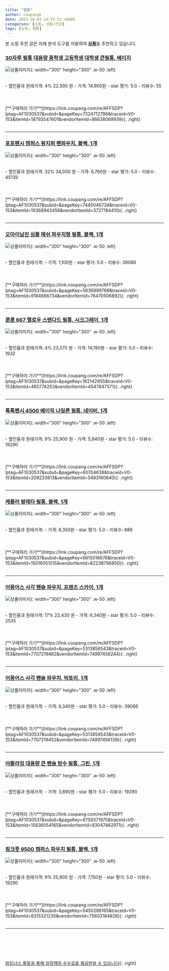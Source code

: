 ```yaml
---
title: "필통"
author: coupang6
date: 2023-10-03 14:55:22 +0800
categories: [쇼핑, 생활/건강]
tags: [쇼핑, 필통]
---
```


본 쇼핑 추천 글은 자체 분석 도구를 이용하여 [**상품**](https://link.coupang.com/a/bao1ui)을 추천하고 있습니다.

### [30자루 필통 대용량 중학생 고등학생 대학생 큰필통, 베이지](https://link.coupang.com/re/AFFSDP?lptag=AF1030537&subid=&pageKey=7324712796&traceid=V0-153&itemId=18793547601&vendorItemId=86638069939)

![상품이미지](https://thumbnail7.coupangcdn.com/thumbnails/remote/230x230ex/image/vendor_inventory/1a6a/9110cd62961f530ac761563726584e80af547566ca85e2d72bfa223832be.jpg){: width="300" height="300" .w-50 .left}


<br>
- 할인율과 원래가격: 4%  22,500   원
- 가격: 14,900원
- star 평가: 5.0
- 리뷰수: 55
<br>
<br>
<br>
<br>
[**구매하러 가기**](https://link.coupang.com/re/AFFSDP?lptag=AF1030537&subid=&pageKey=7324712796&traceid=V0-153&itemId=18793547601&vendorItemId=86638069939){: .right}
<br>
<br>

---

### [포포팬시 캠퍼스 왕지퍼 펜파우치, 블랙, 1개](https://link.coupang.com/re/AFFSDP?lptag=AF1030537&subid=&pageKey=7445046734&traceid=V0-153&itemId=19368943456&vendorItemId=3727184410)

![상품이미지](https://thumbnail8.coupangcdn.com/thumbnails/remote/230x230ex/image/retail/images/4274031022047412-a90e79fb-b1f3-4e09-a852-2e0d4324ee51.jpg){: width="300" height="300" .w-50 .left}


<br>
- 할인율과 원래가격: 32%  34,000   원
- 가격: 6,760원
- star 평가: 5.0
- 리뷰수: 45139
<br>
<br>
<br>
<br>
[**구매하러 가기**](https://link.coupang.com/re/AFFSDP?lptag=AF1030537&subid=&pageKey=7445046734&traceid=V0-153&itemId=19368943456&vendorItemId=3727184410){: .right}
<br>
<br>

---

### [오마이남친 심플 메쉬 파우치형 필통, 블랙, 1개](https://link.coupang.com/re/AFFSDP?lptag=AF1030537&subid=&pageKey=5636899768&traceid=V0-153&itemId=9184666734&vendorItemId=76470506892)

![상품이미지](https://thumbnail10.coupangcdn.com/thumbnails/remote/230x230ex/image/retail/images/3818336172544447-76cc986d-d921-4e75-a62c-f7014d2ed260.jpg){: width="300" height="300" .w-50 .left}


<br>
- 할인율과 원래가격: 
- 가격: 1,100원
- star 평가: 5.0
- 리뷰수: 39066
<br>
<br>
<br>
<br>
[**구매하러 가기**](https://link.coupang.com/re/AFFSDP?lptag=AF1030537&subid=&pageKey=5636899768&traceid=V0-153&itemId=9184666734&vendorItemId=76470506892){: .right}
<br>
<br>

---

### [룬룬 667 멜로우 스탠다드 필통, 시크그레이, 1개](https://link.coupang.com/re/AFFSDP?lptag=AF1030537&subid=&pageKey=162142955&traceid=V0-153&itemId=465774253&vendorItemId=4547847371)

![상품이미지](https://thumbnail10.coupangcdn.com/thumbnails/remote/230x230ex/image/retail/images/1751802006009798-962c961f-b057-4ae3-a96a-a29ef7a21834.jpg){: width="300" height="300" .w-50 .left}


<br>
- 할인율과 원래가격: 4%  23,570   원
- 가격: 14,190원
- star 평가: 5.0
- 리뷰수: 1932
<br>
<br>
<br>
<br>
[**구매하러 가기**](https://link.coupang.com/re/AFFSDP?lptag=AF1030537&subid=&pageKey=162142955&traceid=V0-153&itemId=465774253&vendorItemId=4547847371){: .right}
<br>
<br>

---

### [톡톡팬시 4500 베이직 나일론 필통, 네이비, 1개](https://link.coupang.com/re/AFFSDP?lptag=AF1030537&subid=&pageKey=60704638&traceid=V0-153&itemId=208233813&vendorItemId=3493160840)

![상품이미지](https://thumbnail9.coupangcdn.com/thumbnails/remote/230x230ex/image/retail/images/2018/01/16/15/9/bf5e0b2d-aa30-4949-baf2-72e971c25dde.jpg){: width="300" height="300" .w-50 .left}


<br>
- 할인율과 원래가격: 9%  25,900   원
- 가격: 5,840원
- star 평가: 5.0
- 리뷰수: 19290
<br>
<br>
<br>
<br>
[**구매하러 가기**](https://link.coupang.com/re/AFFSDP?lptag=AF1030537&subid=&pageKey=60704638&traceid=V0-153&itemId=208233813&vendorItemId=3493160840){: .right}
<br>
<br>

---

### [케플러 발레타 필통, 블랙, 1개](https://link.coupang.com/re/AFFSDP?lptag=AF1030537&subid=&pageKey=6615016676&traceid=V0-153&itemId=15016051015&vendorItemId=82238796850)

![상품이미지](https://thumbnail8.coupangcdn.com/thumbnails/remote/230x230ex/image/retail/images/1912075775529610-decde96d-8665-4b46-bf70-aa6770f85421.png){: width="300" height="300" .w-50 .left}


<br>
- 할인율과 원래가격: 
- 가격: 8,350원
- star 평가: 5.0
- 리뷰수: 889
<br>
<br>
<br>
<br>
[**구매하러 가기**](https://link.coupang.com/re/AFFSDP?lptag=AF1030537&subid=&pageKey=6615016676&traceid=V0-153&itemId=15016051015&vendorItemId=82238796850){: .right}
<br>
<br>

---

### [어몽어스 사각 펜슬 파우치, 프렌즈 스카이, 1개](https://link.coupang.com/re/AFFSDP?lptag=AF1030537&subid=&pageKey=5313856543&traceid=V0-153&itemId=7707219482&vendorItemId=74997456244)

![상품이미지](https://thumbnail8.coupangcdn.com/thumbnails/remote/230x230ex/image/retail/images/209086089355451-6e707f51-2170-4b66-b767-c54baa9142ee.jpg){: width="300" height="300" .w-50 .left}


<br>
- 할인율과 원래가격: 17%  22,430   원
- 가격: 6,340원
- star 평가: 5.0
- 리뷰수: 2535
<br>
<br>
<br>
<br>
[**구매하러 가기**](https://link.coupang.com/re/AFFSDP?lptag=AF1030537&subid=&pageKey=5313856543&traceid=V0-153&itemId=7707219482&vendorItemId=74997456244){: .right}
<br>
<br>

---

### [어몽어스 사각 펜슬 파우치, 빅토리, 1개](https://link.coupang.com/re/AFFSDP?lptag=AF1030537&subid=&pageKey=5313856543&traceid=V0-153&itemId=7707219452&vendorItemId=74997456139)

![상품이미지](https://thumbnail8.coupangcdn.com/thumbnails/remote/230x230ex/image/rs_quotation_api/sbz7x6ie/4da757c1d9934b5199aefd57ff95f7a6.jpg){: width="300" height="300" .w-50 .left}


<br>
- 할인율과 원래가격: 
- 가격: 6,340원
- star 평가: 5.0
- 리뷰수: 39066
<br>
<br>
<br>
<br>
[**구매하러 가기**](https://link.coupang.com/re/AFFSDP?lptag=AF1030537&subid=&pageKey=5313856543&traceid=V0-153&itemId=7707219452&vendorItemId=74997456139){: .right}
<br>
<br>

---

### [아뜰라임 대용량 큰 펜슬 방수 필통, 그린, 1개](https://link.coupang.com/re/AFFSDP?lptag=AF1030537&subid=&pageKey=6759371975&traceid=V0-153&itemId=15836054165&vendorItemId=83047462971)

![상품이미지](https://thumbnail9.coupangcdn.com/thumbnails/remote/230x230ex/image/retail/images/380184220045564-77f333fd-974f-4df5-87bd-b5a2b7de690b.jpg){: width="300" height="300" .w-50 .left}


<br>
- 할인율과 원래가격: 
- 가격: 3,890원
- star 평가: 5.0
- 리뷰수: 19290
<br>
<br>
<br>
<br>
[**구매하러 가기**](https://link.coupang.com/re/AFFSDP?lptag=AF1030537&subid=&pageKey=6759371975&traceid=V0-153&itemId=15836054165&vendorItemId=83047462971){: .right}
<br>
<br>

---

### [핑크풋 9500 캠퍼스 파우치 필통, 블랙, 1개](https://link.coupang.com/re/AFFSDP?lptag=AF1030537&subid=&pageKey=5450286165&traceid=V0-153&itemId=8315321235&vendorItemId=75603184826)

![상품이미지](https://thumbnail7.coupangcdn.com/thumbnails/remote/230x230ex/image/retail/images/2356601740813461-860997c8-49f2-433c-9c46-4692b8163d04.jpg){: width="300" height="300" .w-50 .left}


<br>
- 할인율과 원래가격: 9%  25,900   원
- 가격: 7,150원
- star 평가: 5.0
- 리뷰수: 19290
<br>
<br>
<br>
<br>
[**구매하러 가기**](https://link.coupang.com/re/AFFSDP?lptag=AF1030537&subid=&pageKey=5450286165&traceid=V0-153&itemId=8315321235&vendorItemId=75603184826){: .right}
<br>
<br>

---
<br><br><br><br><br> [파트너스 활동을 통해 일정액의 수수료를 제공받을 수 있습니다](https://link.coupang.com/a/bao1ui){: .right}